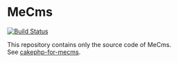 # MeCms

[![Build Status](https://travis-ci.org/mirko-pagliai/me-cms.svg?branch=master)](https://travis-ci.org/mirko-pagliai/me-cms)

This repository contains only the source code of MeCms.  
See [cakephp-for-mecms](https://github.com/mirko-pagliai/cakephp-for-mecms).